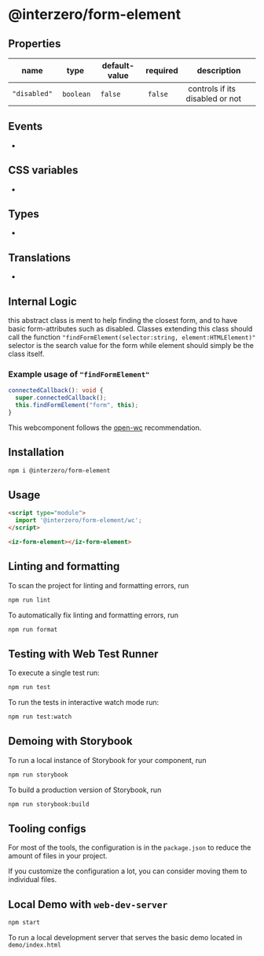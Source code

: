 # @interzero/form-element

## Properties
| name | type | default-value | required | description |
|------|------|---------------|----------|-------------|
| `"disabled"` | `boolean` | `false` | `false` | controls if its disabled or not | 
## Events
-
## CSS variables
-
## Types
-
## Translations
- 


## Internal Logic 
this abstract class is ment to help finding the closest form, and to have basic form-attributes such as disabled.
Classes extending this class should call the function `"findFormElement(selector:string, element:HTMLElement)"`
selector is the search value for the form while element should simply be the class itself. 

### Example usage of `"findFormElement"`
```typescript
connectedCallback(): void {
  super.connectedCallback();
  this.findFormElement("form", this);
}
```

This webcomponent follows the [open-wc](https://github.com/open-wc/open-wc) recommendation.

## Installation

```bash
npm i @interzero/form-element
```

## Usage

```html
<script type="module">
  import '@interzero/form-element/wc';
</script>

<iz-form-element></iz-form-element>
```

## Linting and formatting

To scan the project for linting and formatting errors, run

```bash
npm run lint
```

To automatically fix linting and formatting errors, run

```bash
npm run format
```

## Testing with Web Test Runner

To execute a single test run:

```bash
npm run test
```

To run the tests in interactive watch mode run:

```bash
npm run test:watch
```

## Demoing with Storybook

To run a local instance of Storybook for your component, run

```bash
npm run storybook
```

To build a production version of Storybook, run

```bash
npm run storybook:build
```


## Tooling configs

For most of the tools, the configuration is in the `package.json` to reduce the amount of files in your project.

If you customize the configuration a lot, you can consider moving them to individual files.

## Local Demo with `web-dev-server`

```bash
npm start
```

To run a local development server that serves the basic demo located in `demo/index.html`
